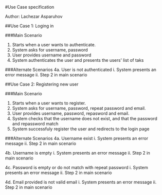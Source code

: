 
#Use Case specification

Author: Lachezar Asparuhov 

##Use Case 1: Loging in 

###Main Scenario
 
  1. Starts when a user wants to authenticate.
  2. System asks for username, password
  3. User provides username and password
  4. System authenticates the user and presents the users' list of taks
 
 ###Alternate Scenarios 
  4a. User is not authenticated
    i. System presents an error message
    ii. Step 2 in main scenario

##Use Case 2: Registering new user

###Main Scenario
 
  1. Starts when a user wants to register.
  2. System asks for username, password, repeat password and email.
  3. User provides username, password, repasword and email.
  4. System checks that the username does not exist, and that the password and repassword match
  5. System successfuly register the user and redirects to the login page
 
 ###Alternate Scenarios 
  4a. Username exist 
    i. System presents an error message
    ii. Step 2 in main scenario
    
  4b. Username is empty
    i. System presents an error message
    ii. Step 2 in main scenario
    
  4c. Password is empty or do not match with repeat password
    i. System presents an error message
    ii. Step 2 in main scenario
    
  4d. Email provided is not valid email
    i. System presents an error message
    ii. Step 2 in main scenario
    
    
